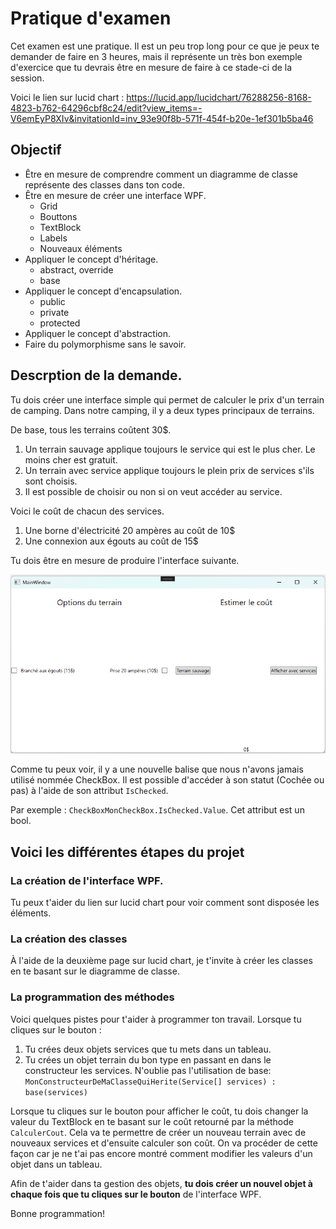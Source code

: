 # Pratique d'examen

Cet examen est une pratique. Il est un peu trop long pour ce que je peux te demander de faire en 3 heures, mais il représente un très bon exemple d'exercice que tu devrais être en mesure de faire à ce stade-ci de la session.

Voici le lien sur lucid chart : https://lucid.app/lucidchart/76288256-8168-4823-b762-64296cbf8c24/edit?view_items=-V6emEyP8XIv&invitationId=inv_93e90f8b-571f-454f-b20e-1ef301b5ba46

## Objectif

- Être en mesure de comprendre comment un diagramme de classe représente des classes dans ton code.
- Être en mesure de créer une interface WPF.
  - Grid
  - Bouttons
  - TextBlock
  - Labels
  - Nouveaux éléments
- Appliquer le concept d'héritage.
  - abstract, override
  - base
- Appliquer le concept d'encapsulation.
  - public
  - private
  - protected
- Appliquer le concept d'abstraction.
- Faire du polymorphisme sans le savoir.

## Descrption de la demande.

Tu dois créer une interface simple qui permet de calculer le prix d'un terrain de camping. Dans notre camping, il y a deux types principaux de terrains.

De base, tous les terrains coûtent 30$.

1. Un terrain sauvage applique toujours le service qui est le plus cher. Le moins cher est gratuit.
2. Un terrain avec service applique toujours le plein prix de services s'ils sont choisis.
3. Il est possible de choisir ou non si on veut accéder au service.

Voici le coût de chacun des services.
1. Une borne d'électricité 20 ampères au coût de 10$
2. Une connexion aux égouts au coût de 15$

Tu dois être en mesure de produire l'interface suivante.

![Interface](Interface.png)

Comme tu peux voir, il y a une nouvelle balise que nous n'avons jamais utilisé nommée CheckBox. Il est possible d'accéder à son statut (Cochée ou pas) à l'aide de son attribut `IsChecked`.

Par exemple : `CheckBoxMonCheckBox.IsChecked.Value`.
Cet attribut est un bool.


## Voici les différentes étapes du projet

### La création de l'interface WPF.

Tu peux t'aider du lien sur lucid chart pour voir comment sont disposée les éléments.

### La création des classes

À l'aide de la deuxième page sur lucid chart, je t'invite à créer les classes en te basant sur le diagramme de classe.

### La programmation des méthodes

Voici quelques pistes pour t'aider à programmer ton travail. Lorsque tu cliques sur le bouton :

1. Tu crées deux objets services que tu mets dans un tableau.
2. Tu crées un objet terrain du bon type en passant en dans le constructeur les services. N'oublie pas l'utilisation de base:  `MonConstructeurDeMaClasseQuiHerite(Service[] services) : base(services)`

Lorsque tu cliques sur le bouton pour afficher le coût, tu dois changer la valeur du TextBlock en te basant sur le coût retourné par la méthode `CalculerCout`.
Cela va te permettre de créer un nouveau terrain avec de nouveaux services et d'ensuite calculer son coût. On va procéder de cette façon car je ne t'ai pas encore montré comment modifier les valeurs d'un objet dans un tableau.

Afin de t'aider dans ta gestion des objets, **tu dois créer un nouvel objet à chaque fois que tu cliques sur le bouton** de l'interface WPF.


Bonne programmation!